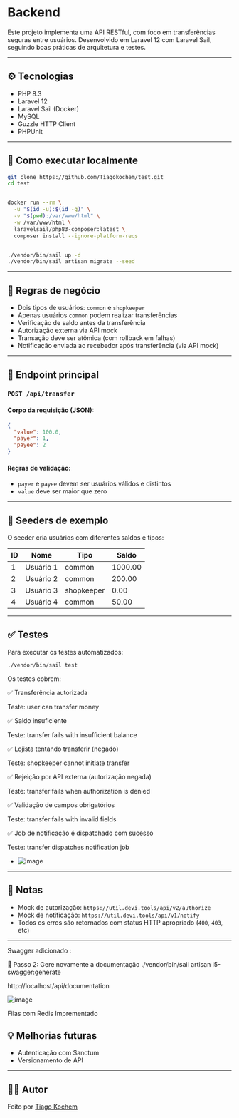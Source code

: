 #  Backend 

Este projeto implementa uma API RESTful, com foco em transferências seguras entre usuários. Desenvolvido em Laravel 12 com Laravel Sail, seguindo boas práticas de arquitetura e testes.

---

## ⚙️ Tecnologias

- PHP 8.3
- Laravel 12
- Laravel Sail (Docker)
- MySQL
- Guzzle HTTP Client
- PHPUnit

---

## 🚀 Como executar localmente

```bash
git clone https://github.com/Tiagokochem/test.git
cd test


docker run --rm \
  -u "$(id -u):$(id -g)" \
  -v "$(pwd):/var/www/html" \
  -w /var/www/html \
  laravelsail/php83-composer:latest \
  composer install --ignore-platform-reqs


./vendor/bin/sail up -d
./vendor/bin/sail artisan migrate --seed
```

---

## 🔐 Regras de negócio

- Dois tipos de usuários: `common` e `shopkeeper`
- Apenas usuários `common` podem realizar transferências
- Verificação de saldo antes da transferência
- Autorização externa via API mock
- Transação deve ser atômica (com rollback em falhas)
- Notificação enviada ao recebedor após transferência (via API mock)

---

## 📡 Endpoint principal

### `POST /api/transfer`

#### Corpo da requisição (JSON):

```json
{
  "value": 100.0,
  "payer": 1,
  "payee": 2
}
```

#### Regras de validação:
- `payer` e `payee` devem ser usuários válidos e distintos
- `value` deve ser maior que zero

---

## 👥 Seeders de exemplo

O seeder cria usuários com diferentes saldos e tipos:

| ID | Nome        | Tipo        | Saldo   |
|----|-------------|-------------|---------|
| 1  | Usuário 1   | common      | 1000.00 |
| 2  | Usuário 2   | common      | 200.00  |
| 3  | Usuário 3   | shopkeeper  | 0.00    |
| 4  | Usuário 4   | common      | 50.00   |

---

## ✅ Testes

Para executar os testes automatizados:

```bash
./vendor/bin/sail test
```

Os testes cobrem:

✅ Transferência autorizada

Teste: user can transfer money

✅ Saldo insuficiente

Teste: transfer fails with insufficient balance

✅ Lojista tentando transferir (negado)

Teste: shopkeeper cannot initiate transfer

✅ Rejeição por API externa (autorização negada)

Teste: transfer fails when authorization is denied

✅ Validação de campos obrigatórios

Teste: transfer fails with invalid fields

✅ Job de notificação é dispatchado com sucesso

Teste: transfer dispatches notification job

- ![image](https://github.com/user-attachments/assets/9a41e9e0-c92b-44b0-84fc-702d0ec07d3a)


---

## 📌 Notas

- Mock de autorização: `https://util.devi.tools/api/v2/authorize`
- Mock de notificação: `https://util.devi.tools/api/v1/notify`
- Todos os erros são retornados com status HTTP apropriado (`400`, `403`, etc)

---

Swagger adicionado : 

🔧 Passo 2: Gere novamente a documentação
./vendor/bin/sail artisan l5-swagger:generate


http://localhost/api/documentation

![image](https://github.com/user-attachments/assets/c5f185ca-a938-43ca-8330-f8bb90c730d7)


Filas com Redis Imprementado 

## 💡 Melhorias futuras

- Autenticação com Sanctum
- Versionamento de API

---

## 👨‍💻 Autor

Feito por [Tiago Kochem](https://www.linkedin.com/in/tiagokochem)
